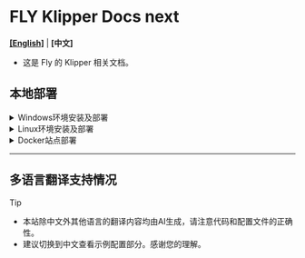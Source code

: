# FLY Klipper Docs next

**[[English]](README.md)** | **[中文]**

- 这是 Fly 的 Klipper 相关文档。

## 本地部署

<details>

<summary>Windows环境安装及部署</summary>

1. Git 环境安装

   - 下载并安装 [[Git]](https://git-scm.com/downloads/win)

2. Nodejs 环境安装

   - 下载及安装指导 [[Node.js]](https://nodejs.org/zh-cn/download/prebuilt-installer)
   - 可参考 [[runoob nodejs install]](https://www.runoob.com/nodejs/nodejs-install-setup.html)
   - 安装完成后，使用管理员权限打开 Powershell，执行以下的命令
     ```PowerShell
     set-ExecutionPolicy RemoteSigned
     ```
   - 提示是否要更改执行策略?输入`Y`回车确认
   - 打开一个新的终端，输入以下命令测试安装是否成功
     ```PowerShell
     node -v
     npm -v
     ```
   - 如果两条命令都没有报错，说明环境安装成功。

3. 拉取当前文档

   - 打开文件资源管理器，找到想要存放文档的文件夹(需要 6GB 以上空闲空间)，右键点击，选择“在终端中打开”
   - 输入以下命令，拉取仓库
     ```PowerShell
     git clone https://github.com/kluoyun/fly-docs-next.git
     ```
   - 确保仓库克隆成功

4. 安装依赖包

   - 在项目根目录下，输入以下命令
     ```PowerShell
     npm config set registry https://registry.npmmirror.com
     npm install -g pnpm
     pnpm install
     ```
   - 所有命令都没有报错则继续后续步骤。
   - 由于 canvas 包编译需要 Windows SDK 环境所以直接手动下载安装预编译包，跳过编译
   - 下载 node-canvas 包的 windows 预编译包，下载地址 [[node-canvas pre]](https://github.com/Automattic/node-canvas/releases/tag/v2.11.2)
   - 将下载的`canvas-v2.11.2-node-v115-win32-unknown-x64.tar.gz`解压，得到`Release`文件夹
   - 将解压出的`Release`文件夹复制到文档目录下`node_modules\.pnpm\canvas@2.11.2\node_modules\canvas\build`文件夹中，复制并替换

5. 编译项目

   - 在项目根目录下，输入以下命令只编译中文文档 (编译所有语言大约需要 15-30 分钟)
     ```PowerShell
     pnpm run build --locale zh-Hants
     ```
   - 如果需要编译完整文档，请使用下面的命令 (将自动依次编译所有语言)
     ```PowerShell
     pnpm run build
     ```
   - 编译命令没有报错则继续后续步骤。

6. 本地实时预览

   - 如果是修改文档并需要实时预览，使用下面的命令
     ```PowerShell
     pnpm run start --host 0.0.0.0 --port 3000
     ```
   - 成功运行会自动打开浏览器，如果不需要自动打开浏览器请在上面的命令尾部加上参数`--no-open`即可，注意使用**空格**分开。
   - 默认预览为中文，其余语言需要添加参数`--locale xx`，例如`--locale en`
   - 注意：实时预览不支持多语言切换的锚链接，如需测试多语言切换请跳过这步，实行下面的`步骤7`

7. 启动本地服务
   - 在继续此步骤之前必须确保已经编译过文档，否则会报错。
   - 如果没有编译请实行前面的`步骤5`。
   - 编译成功后，在项目根目录下，输入以下命令
     ```PowerShell
     pnpm run serve --host 0.0.0.0 --port 3000
     ```
   - 成功运行会自动打开浏览器，如果不需要自动打开浏览器请在上面的命令尾部加上参数`--no-open`即可，注意使用**空格**分开。
   - 注意：本地服务支持多语言切换及完整的环境，与线上无异。具体支持的语言取决于编译时的参数。

</details>

<details>

<summary>Linux环境安装及部署</summary>

> [!NOTE]
> 以下步骤仅适用于 debian 系发行版系统，其他版本可能存在差异，请自行参考。

1. 环境安装

   - 执行以下命令安装依赖包
     ```Bash
     sudo apt-get update
     sudo apt-get install -y git build-essential libcairo2-dev libpango1.0-dev libjpeg-dev libgif-dev librsvg2-dev
     ```

2. Nodejs 环境安装

   - 下载并安装 [[Node.js]](https://nodejs.org/zh-cn/download/package-manager)
   - 可参考 [[runoob nodejs install]](https://www.runoob.com/nodejs/nodejs-install-setup.html)
   - 安装完成后打开一个新的终端，输入以下命令测试安装是否成功
     ```Bash
     node -v
     npm -v
     ```
   - 如果两条命令都没有报错，说明环境安装成功。

3. 拉取当前文档

   - 打开文件资源管理器，找到想要存放文档的文件夹(需要 6GB 以上空闲空间)，右键点击，选择“在终端中打开”
   - 输入以下命令，拉取仓库
     ```Bash
     git clone https://github.com/kluoyun/fly-docs-next.git
     ```
   - 确保仓库克隆成功

4. 安装依赖包

   - 在项目根目录下，输入以下命令
     ```Bash
     npm config set registry https://registry.npmmirror.com
     npm install -g pnpm
     pnpm install
     ```
   - 所有命令都没有报错则继续后续步骤。

5. 编译项目

   - 在项目根目录下，输入以下命令只编译中文文档 (编译所有语言大约需要 15-30 分钟)
     ```Bash
     pnpm run build --locale zh-Hants
     ```
   - 如果需要编译完整文档，请使用下面的命令 (将自动依次编译所有语言)
     ```Bash
     pnpm run build
     ```
   - 编译命令没有报错则继续后续步骤。

6. 本地实时预览

   - 如果是修改文档并需要实时预览，使用下面的命令
     ```Bash
     pnpm run start --host 0.0.0.0 --port 3000
     ```
   - 成功运行会自动打开浏览器，如果不需要自动打开浏览器请在上面的命令尾部加上参数`--no-open`即可，注意使用**空格**分开。
   - 默认预览为中文，其余语言需要添加参数`--locale xx`，例如`--locale en`
   - 注意：实时预览不支持多语言切换的锚链接，如需测试多语言切换请跳过这步，实行下面的`步骤7`

7. 启动本地服务

   - 在继续此步骤之前必须确保已经编译过文档，否则会报错。
   - 如果没有编译请实行前面的`步骤5`。
   - 编译成功后，在项目根目录下，输入以下命令
     ```Bash
     pnpm run serve --host 0.0.0.0 --port 3000
     ```
   - 成功运行会自动打开浏览器，如果不需要自动打开浏览器请在上面的命令尾部加上参数`--no-open`即可，注意使用**空格**分开。
   - 注意：本地服务支持多语言切换及完整的环境，与线上无异。具体支持的语言取决于编译时的参数。

</details>

<details>

<summary>Docker站点部署</summary>

> [!TIP]
> 此处为静态文档站点部署在 Docker 容器中的部署教程，非开发用 Docker 容器

1. 拉取镜像

   - 执行以下命令拉取镜像，镜像约 6GB 左右。
     ```Bash
     docker pull ghcr.io/kluoyun/fly-docs-next:latest
     ```
   - 拉取镜像需要一段时间，请耐心等待。

2. 创建并运行容器

   - 执行以下命令创建并运行容器
     ```Bash
     docker run -d -it --name fly-docs-next -p 3000:80 ghcr.io/kluoyun/fly-docs-next:latest
     ```

</details>

---

## 多语言翻译支持情况

> [!TIP]
> - 本站除中文外其他语言的翻译内容均由AI生成，请注意代码和配置文件的正确性。
> - 建议切换到中文查看示例配置部分。感谢您的理解。

